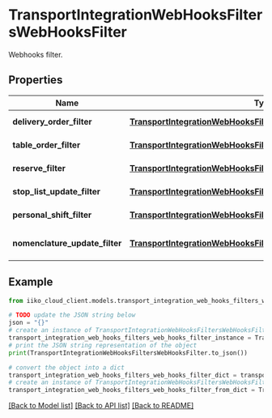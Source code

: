 # TransportIntegrationWebHooksFiltersWebHooksFilter

Webhooks filter.

## Properties

Name | Type | Description | Notes
------------ | ------------- | ------------- | -------------
**delivery_order_filter** | [**TransportIntegrationWebHooksFiltersDeliveryOrderWebHooksFilter**](TransportIntegrationWebHooksFiltersDeliveryOrderWebHooksFilter.md) | Filter for delivery orders. | [optional] 
**table_order_filter** | [**TransportIntegrationWebHooksFiltersTableOrderWebHookFilter**](TransportIntegrationWebHooksFiltersTableOrderWebHookFilter.md) | Filter for table orders. | [optional] 
**reserve_filter** | [**TransportIntegrationWebHooksFiltersReserveWebHookFilter**](TransportIntegrationWebHooksFiltersReserveWebHookFilter.md) | Filter for banquets/reserves. | [optional] 
**stop_list_update_filter** | [**TransportIntegrationWebHooksFiltersWebHookShortFilter**](TransportIntegrationWebHooksFiltersWebHookShortFilter.md) | Filter for stop-lists changes. | [optional] 
**personal_shift_filter** | [**TransportIntegrationWebHooksFiltersWebHookShortFilter**](TransportIntegrationWebHooksFiltersWebHookShortFilter.md) | Filter for personal shift. | [optional] 
**nomenclature_update_filter** | [**TransportIntegrationWebHooksFiltersWebHookShortFilter**](TransportIntegrationWebHooksFiltersWebHookShortFilter.md) | Filter for nomenclature changes. | [optional] 

## Example

```python
from iiko_cloud_client.models.transport_integration_web_hooks_filters_web_hooks_filter import TransportIntegrationWebHooksFiltersWebHooksFilter

# TODO update the JSON string below
json = "{}"
# create an instance of TransportIntegrationWebHooksFiltersWebHooksFilter from a JSON string
transport_integration_web_hooks_filters_web_hooks_filter_instance = TransportIntegrationWebHooksFiltersWebHooksFilter.from_json(json)
# print the JSON string representation of the object
print(TransportIntegrationWebHooksFiltersWebHooksFilter.to_json())

# convert the object into a dict
transport_integration_web_hooks_filters_web_hooks_filter_dict = transport_integration_web_hooks_filters_web_hooks_filter_instance.to_dict()
# create an instance of TransportIntegrationWebHooksFiltersWebHooksFilter from a dict
transport_integration_web_hooks_filters_web_hooks_filter_from_dict = TransportIntegrationWebHooksFiltersWebHooksFilter.from_dict(transport_integration_web_hooks_filters_web_hooks_filter_dict)
```
[[Back to Model list]](../README.md#documentation-for-models) [[Back to API list]](../README.md#documentation-for-api-endpoints) [[Back to README]](../README.md)


